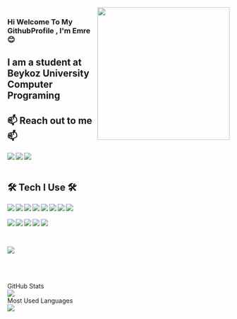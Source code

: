 <img src="https://media.giphy.com/media/i4MAH84pqe2m2aVojc/source.gif" align="right" width="300" height="300" >

### Hi Welcome To My GithubProfile , I'm Emre :blush:

## I am a student at Beykoz University Computer Programing



## 📫 Reach out to me 📫

[<img src="https://img.shields.io/badge/Instagram-E4405F?style=for-the-badge&logo=instagram&logoColor=white" align="left"/>][Instagram]
[<img src="https://img.shields.io/badge/LinkedIn-0077B5?style=for-the-badge&logo=linkedin&logoColor=white" align="left"/>][LinkedIn]
[<img src="https://img.shields.io/badge/Blogger-FF5722?style=for-the-badge&logo=blogger&logoColor=white" align="left"/>][Blog]



[Instagram]:https://www.instagram.com/emrebalclr/
[LinkedIn]:https://www.linkedin.com/in/emrebalcılar/
[Blog]:http://emrebalcilar.blogspot.com/
</br>
</br>


## 🛠 Tech I Use 🛠

[<img src="https://img.shields.io/badge/Python-3776AB?style=for-the-badge&logo=python&logoColor=white" align="left"/>][Blog]
[<img src="https://img.shields.io/badge/C%23-239120?style=for-the-badge&logo=c-sharp&logoColor=white" align="left"/>][Blog]
[<img src="https://img.shields.io/badge/C%2B%2B-00599C?style=for-the-badge&logo=c%2B%2B&logoColor=white" align="left"/>][Blog]
[<img src="https://img.shields.io/badge/Java-ED8B00?style=for-the-badge&logo=java&logoColor=white" align="left"/>][Blog]
[<img src="https://img.shields.io/badge/Kotlin-0095D5?&style=for-the-badge&logo=kotlin&logoColor=white" align="left"/>][Blog]
[<img src="https://img.shields.io/badge/MySQL-00000F?style=for-the-badge&logo=mysql&logoColor=white" align="left"/>][Blog]
[<img src="https://img.shields.io/badge/Microsoft_Excel-217346?style=for-the-badge&logo=microsoft-excel&logoColor=white" align="left"/>][Blog]
[<img src="https://img.shields.io/badge/C%2B%2B-00599C?style=for-the-badge&logo=c%2B%2B&logoColor=white" align="left"/>][Blog]<br></br>
[<img src="https://img.shields.io/badge/Adobe%20Photoshop-31A8FF?style=for-the-badge&logo=Adobe%20Photoshop&logoColor=black" align="left"/>][Blog]
[<img src="https://img.shields.io/badge/CSS3-1572B6?style=for-the-badge&logo=css3&logoColor=white" align="left"/>][Blog]
[<img src="https://img.shields.io/badge/HTML5-E34F26?style=for-the-badge&logo=html5&logoColor=white" align="left"/>][Blog]
[<img src="https://img.shields.io/badge/Java-ED8B00?style=for-the-badge&logo=java&logoColor=white" align="left"/>][Blog]
[<img src="https://img.shields.io/badge/Microsoft_SQL_Server-CC2927?style=for-the-badge&logo=microsoft-sql-server&logoColor=white" align="left"/>][Blog]


</br>
</br>

![](https://komarev.com/ghpvc/?username=your-github-EmreBalcilar&color=green)


</br>
</br>
</br>

<summary>GitHub Stats</summary>
<img src="https://github-readme-stats.vercel.app/api?username=EmreBalcilar&theme=merko">


<summary>Most Used Languages</summary>
<img src="https://github-readme-stats.vercel.app/api/top-langs/?username=EmreBalcilar">

  
  

  






